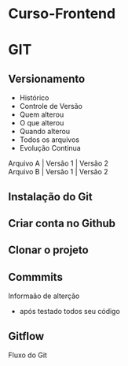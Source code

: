 # Curso-Frontend
# GIT
## Versionamento 

- Histórico
- Controle de Versão
- Quem alterou
- O que alterou 
- Quando alterou
- Todos os arquivos
- Evolução Continua


Arquivo A | Versão 1 | Versão 2  
Arquivo B | Versão 1 | Versão 2

## Instalação do Git

## Criar conta no Github

## Clonar o projeto

## Commmits
Informaão de alterção

- após testado todos seu código

## Gitflow

Fluxo do Git


